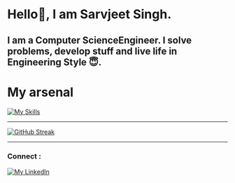 # Hello👋, I am Sarvjeet Singh.  

## I am a Computer ScienceEngineer. I solve problems, develop stuff and live life in Engineering Style :innocent:.

# My arsenal


[![My Skills](https://skillicons.dev/icons?i=py,js,html,css,py,c,django,cpp,bootstrap,azure,flask,figma,github,git,heroku,java,linux,mysql,netlify,postman,react,tensorflow,vscode,sqlite,gcp)]([https://github.com/aazad20])

<hr>

[![GitHub Streak](https://github-readme-streak-stats-git-main-aazad20.vercel.app?user=aazad20&theme=gotham&hide_border=true)](https://git.io/streak-stats)
<hr>

### Connect :
[![My LinkedIn](https://skillicons.dev/icons?i=linkedin)](https://www.linkedin.com/in/sarvjeet-singh-6249551b7/)

